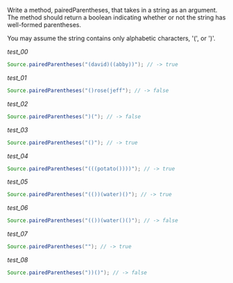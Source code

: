 Write a method, pairedParentheses, that takes in a string as an argument. The method should return a boolean indicating whether or not the string has well-formed parentheses.

You may assume the string contains only alphabetic characters, '(', or ')'.

_test_00_

```java
Source.pairedParentheses("(david)((abby))"); // -> true
```

_test_01_

```java
Source.pairedParentheses("()rose(jeff"); // -> false
```

_test_02_

```java
Source.pairedParentheses(")("); // -> false
```

_test_03_

```java
Source.pairedParentheses("()"); // -> true
```

_test_04_

```java
Source.pairedParentheses("(((potato())))"); // -> true
```

_test_05_

```java
Source.pairedParentheses("(())(water)()"); // -> true
```

_test_06_

```java
Source.pairedParentheses("(())(water()()"); // -> false
```

_test_07_

```java
Source.pairedParentheses(""); // -> true
```

_test_08_

```java
Source.pairedParentheses("))()"); // -> false
```

